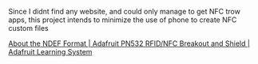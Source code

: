 Since I didnt find any website, and could only manage to get NFC trow apps, this project intends to minimize the use of phone to create NFC custom files

[About the NDEF Format | Adafruit PN532 RFID/NFC Breakout and Shield | Adafruit Learning System](https://learn.adafruit.com/adafruit-pn532-rfid-nfc/ndef)
